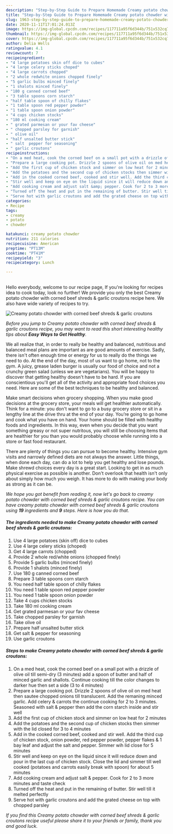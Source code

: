 ```yaml
---
description: "Step-by-Step Guide to Prepare Homemade Creamy potato chowder with corned beef shreds &amp;amp; garlic croutons"
title: "Step-by-Step Guide to Prepare Homemade Creamy potato chowder with corned beef shreds &amp;amp; garlic croutons"
slug: 1963-step-by-step-guide-to-prepare-homemade-creamy-potato-chowder-with-corned-beef-shreds-and-amp-garlic-croutons
date: 2020-11-11T17:01:24.013Z
image: https://img-global.cpcdn.com/recipes/117711a95f6d344b/751x532cq70/creamy-potato-chowder-with-corned-beef-shreds-garlic-croutons-recipe-main-photo.jpg
thumbnail: https://img-global.cpcdn.com/recipes/117711a95f6d344b/751x532cq70/creamy-potato-chowder-with-corned-beef-shreds-garlic-croutons-recipe-main-photo.jpg
cover: https://img-global.cpcdn.com/recipes/117711a95f6d344b/751x532cq70/creamy-potato-chowder-with-corned-beef-shreds-garlic-croutons-recipe-main-photo.jpg
author: Delia Wells
ratingvalue: 4.1
reviewcount: 7
recipeingredient:
- "4 large potatoes skin off dice to cubes"
- "4 large celery sticks choped"
- "4 large carrots chopped"
- "2 whole redwhite onions chopped finely"
- "5 garlic bulbs minced finely"
- "1 shalots minced finely"
- "180 g canned corned beef"
- "3 table spoons corn starch"
- "half table spoon of chilly flakes"
- "1 table spoon red pepper powder"
- "1 table spoon onion powder"
- "4 cups chicken stocks"
- "180 ml cooking cream"
- " grated parmesan or your fav cheese"
- " chopped parsley for garnish"
- " olive oil"
- "half unsalted butter stick"
- " salt  pepper for seasoning"
- " garlic croutons"
recipeinstructions:
- "On a med heat, cook the corned beef on a small pot with a drizzle of olive oil till semi-dry (3 minutes) add a spoon of butter and half of minced garlic and shallots. Continue cooking till the color changes to darker hue then set a side (3 to 4 minutes)"
- "Prepare a large cooking pot. Drizzle 2 spoons of olive oil on med heat then sautee chopped onions till translucent. Add the remaning minced garlic. Add celery &amp; carrots the continue cooking for 2 to 3 minutes. Seasoned with salt &amp; pepper then add the corn starch inside and stir well"
- "Add the first cup of chicken stock and simmer on low heat for 2 minutes"
- "Add the potatoes and the second cup of chicken stocks then simmer with the lid closed for 3 to 4 minutes"
- "Add in the cooked corned beef, cooked and stir well. Add the third cup of chicken stock, onion powder, red pepper powder, pepper flakes &amp; 1 bay leaf and adjust the salt and pepper. Simmer wih lid close for 5 minutes"
- "Stir well and keep on eye on the liquid since it will reduce down and pour in the last cup of chicken stock. Close the lid and simmer till well cooked (potatoes and carrots easily break with spoon) for about 5 minutes"
- "Add cooking cream and adjust salt &amp; pepper. Cook for 2 to 3 more minutes and taste check"
- "Turned off the heat and put in the remaining of butter. Stir well till it melted perfectly"
- "Serve hot with garlic croutons and add the grated cheese on top with chopped parsley"
categories:
- Recipe
tags:
- creamy
- potato
- chowder

katakunci: creamy potato chowder 
nutrition: 211 calories
recipecuisine: American
preptime: "PT13M"
cooktime: "PT41M"
recipeyield: "3"
recipecategory: Lunch

---
```

<br>
Hello everybody, welcome to our recipe page, If you're looking for recipes idea to cook today, look no further! We provide you only the best Creamy potato chowder with corned beef shreds &amp; garlic croutons recipe here. We also have wide variety of recipes to try.
<br>


![Creamy potato chowder with corned beef shreds &amp; garlic croutons](https://img-global.cpcdn.com/recipes/117711a95f6d344b/751x532cq70/creamy-potato-chowder-with-corned-beef-shreds-garlic-croutons-recipe-main-photo.jpg)

<i>Before you jump to Creamy potato chowder with corned beef shreds &amp; garlic croutons recipe, you may want to read this short interesting healthy tips about <strong>Easy Ways to Get Healthy</strong>.</i>

We all realize that, in order to really be healthy and balanced, nutritious and balanced meal plans are important as are good amounts of exercise. Sadly, there isn't often enough time or energy for us to really do the things we need to do. At the end of the day, most of us want to go home, not to the gym. A juicy, grease laden burger is usually our food of choice and not a crunchy green salad (unless we are vegetarians). You will be happy to discover that getting healthy doesn't have to be hard. If you are conscientious you'll get all of the activity and appropriate food choices you need. Here are some of the best techniques to be healthy and balanced.

Make smart decisions when grocery shopping. When you make good decisions at the grocery store, your meals will get healthier automatically. Think for a minute: you don't want to go to a busy grocery store or sit in a lengthy line at the drive thru at the end of your day. You’re going to go home and cook what you have on hand. Your home should be filled with healthy foods and ingredients. In this way, even when you decide that you want something greasy or not super nutritous, you will still be choosing items that are healthier for you than you would probably choose while running into a store or fast food restaurant.

There are plenty of things you can pursue to become healthy. Intensive gym visits and narrowly defined diets are not always the answer. Little things, when done each day, can do a lot to help you get healthy and lose pounds. Make shrewd choices every day is a great start. Looking to get in as much physical exercise as possible is another. Don't overlook that health isn't only about simply how much you weigh. It has more to do with making your body as strong as it can be. 


<i>We hope you got benefit from reading it, now let's go back to creamy potato chowder with corned beef shreds &amp; garlic croutons recipe. You can have creamy potato chowder with corned beef shreds &amp; garlic croutons using <strong>19</strong> ingredients and <strong>9</strong> steps. Here is how you do that.
</i>

##### The ingredients needed to make Creamy potato chowder with corned beef shreds &amp; garlic croutons:

1. Use 4 large potatoes (skin off) dice to cubes
1. Use 4 large celery sticks (choped)
1. Get 4 large carrots (chopped)
1. Provide 2 whole red/white onions (chopped finely)
1. Provide 5 garlic bulbs (minced finely)
1. Provide 1 shalots (minced finely)
1. Use 180 g canned corned beef
1. Prepare 3 table spoons corn starch
1. You need half table spoon of chilly flakes
1. You need 1 table spoon red pepper powder
1. You need 1 table spoon onion powder
1. Take 4 cups chicken stocks
1. Take 180 ml cooking cream
1. Get  grated parmesan or your fav cheese
1. Take  chopped parsley for garnish
1. Take  olive oil
1. Prepare half unsalted butter stick
1. Get  salt &amp; pepper for seasoning
1. Use  garlic croutons


##### Steps to make Creamy potato chowder with corned beef shreds &amp; garlic croutons:

1. On a med heat, cook the corned beef on a small pot with a drizzle of olive oil till semi-dry (3 minutes) add a spoon of butter and half of minced garlic and shallots. Continue cooking till the color changes to darker hue then set a side (3 to 4 minutes)
1. Prepare a large cooking pot. Drizzle 2 spoons of olive oil on med heat then sautee chopped onions till translucent. Add the remaning minced garlic. Add celery &amp; carrots the continue cooking for 2 to 3 minutes. Seasoned with salt &amp; pepper then add the corn starch inside and stir well
1. Add the first cup of chicken stock and simmer on low heat for 2 minutes
1. Add the potatoes and the second cup of chicken stocks then simmer with the lid closed for 3 to 4 minutes
1. Add in the cooked corned beef, cooked and stir well. Add the third cup of chicken stock, onion powder, red pepper powder, pepper flakes &amp; 1 bay leaf and adjust the salt and pepper. Simmer wih lid close for 5 minutes
1. Stir well and keep on eye on the liquid since it will reduce down and pour in the last cup of chicken stock. Close the lid and simmer till well cooked (potatoes and carrots easily break with spoon) for about 5 minutes
1. Add cooking cream and adjust salt &amp; pepper. Cook for 2 to 3 more minutes and taste check
1. Turned off the heat and put in the remaining of butter. Stir well till it melted perfectly
1. Serve hot with garlic croutons and add the grated cheese on top with chopped parsley


<i>If you find this Creamy potato chowder with corned beef shreds &amp; garlic croutons recipe useful please share it to your friends or family, thank you and good luck.</i>
